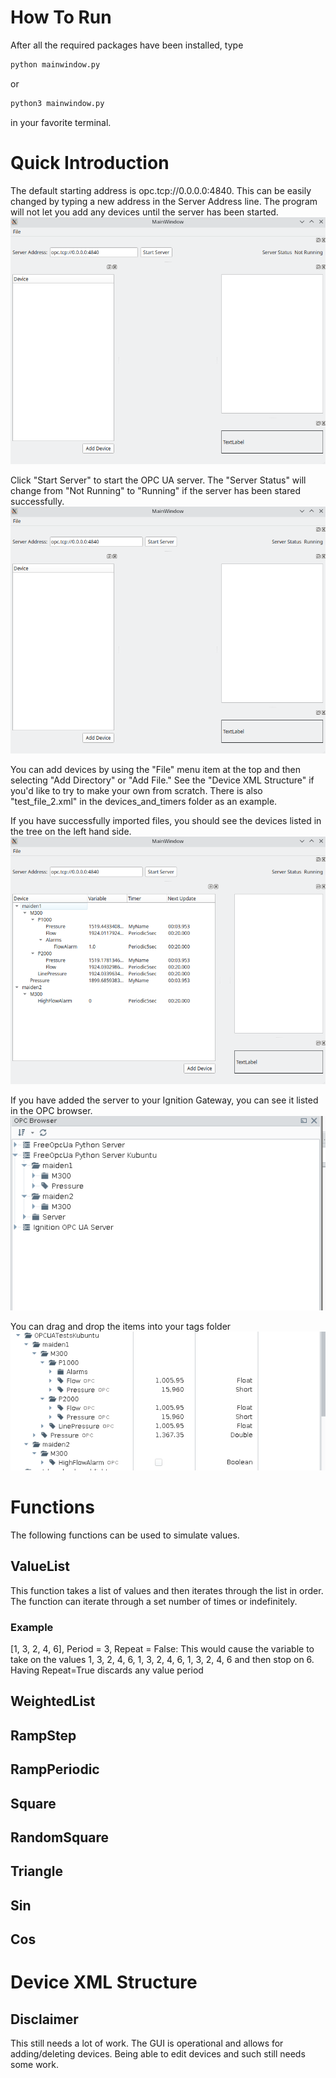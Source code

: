 # How To Run
After all the required packages have been installed, type 
```python
python mainwindow.py
```
or
```python
python3 mainwindow.py
```
in your favorite terminal. 
# Quick Introduction
The default starting address is opc.tcp://0.0.0.0:4840. This can be easily changed by
typing a new address in the Server Address line. The program will not let you add
any devices until the server has been started.
![Main Window](images/mainwindow.png)

Click "Start Server" to start the OPC UA server.
The "Server Status" will change from "Not Running" to "Running" if the server has been
stared successfully.
![Main Window Server Started](images/mainwindow_server_started.png)

You can add devices by using the "File" menu item at the top and then selecting "Add
Directory" or "Add File." See the "Device XML Structure" if you'd like
to try to make your own from scratch. There is also "test_file_2.xml" in the
devices_and_timers folder as an example.

If you have successfully imported files, you should see the devices listed in the
tree on the left hand side.
![Device have been added](images/device_tree_expanded.png)


If you have added the server to your Ignition Gateway, you can see it listed in 
the OPC browser.
![OPC Browser](images/home_automation.png)

You can drag and drop the items into your tags folder
![Tag Browser](images/home_automation_3.png)

# Functions
The following functions can be used to simulate values.

## ValueList
This function takes a list of values and then iterates through the list in order.
The function can iterate through a set number of times or indefinitely.
### Example
[1, 3, 2, 4, 6], Period = 3, Repeat = False: This would cause the variable to take 
on the values 1, 3, 2, 4, 6, 1, 3, 2, 4, 6, 1, 3, 2, 4, 6 and then stop on 6. 
Having Repeat=True discards any value period

## WeightedList

## RampStep

## RampPeriodic

## Square

## RandomSquare

## Triangle

## Sin

## Cos
# Device XML Structure



## Disclaimer
This still needs a lot of work. The GUI is operational and allows for adding/deleting 
devices. Being able to edit devices and such still needs some work.